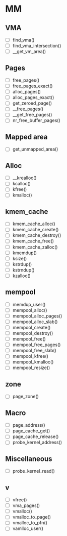 # MM

## VMA
- [ ] find_vma()
- [ ] find_vma_intersection()
- [ ] __get_vm_area()

## Pages
- [ ] free_pages()
- [ ] free_pages_exact()
- [ ] alloc_pages()
- [ ] alloc_pages_exact()
- [ ] get_zeroed_page()
- [ ] __free_pages()
- [ ] __get_free_pages()
- [ ] nr_free_buffer_pages()

## Mapped area
- [ ] get_unmapped_area()

## Alloc
- [ ] __krealloc()
- [ ] kcalloc()
- [ ] kfree()
- [ ] kmalloc()

## kmem_cache
- [ ] kmem_cache_alloc()
- [ ] kmem_cache_create()
- [ ] kmem_cache_destroy()
- [ ] kmem_cache_free()
- [ ] kmem_cache_zalloc()
- [ ] kmemdup()
- [ ] ksize()
- [ ] kstrdup()
- [ ] kstrndup()
- [ ] kzalloc()

## mempool
- [ ] memdup_user()
- [ ] mempool_alloc()
- [ ] mempool_alloc_pages()
- [ ] mempool_alloc_slab()
- [ ] mempool_create()
- [ ] mempool_destroy()
- [ ] mempool_free()
- [ ] mempool_free_pages()
- [ ] mempool_free_slab()
- [ ] mempool_kfree()
- [ ] mempool_kmalloc()
- [ ] mempool_resize()

## zone
- [ ] page_zone()

## Macro
- [ ] page_address()
- [ ] page_cache_get()
- [ ] page_cache_release()
- [ ] probe_kernel_address()

## Miscellaneous
- [ ] probe_kernel_read()

## v
- [ ] vfree()
- [ ] vma_pages()
- [ ] vmalloc()
- [ ] vmalloc_to_page()
- [ ] vmalloc_to_pfn()
- [ ] vamlloc_user()
